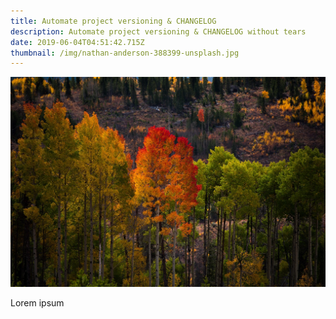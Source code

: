 ```yaml
---
title: Automate project versioning & CHANGELOG
description: Automate project versioning & CHANGELOG without tears
date: 2019-06-04T04:51:42.715Z
thumbnail: /img/nathan-anderson-388399-unsplash.jpg
---
```

![Changes are inevitable](/img/nathan-anderson-388399-unsplash.jpg "Changes are inevitable")

Lorem ipsum
